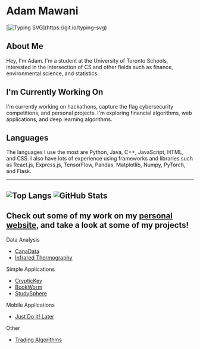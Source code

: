 # Adam Mawani
[![Typing SVG](https://readme-typing-svg.demolab.com?font=Fira+Code&duration=3750&pause=700&vCenter=true&repeat=false&random=false&width=465&lines=Hi%2C+I'm+Adam!;I'm+a+Full+Stack+Developer+and+Student.)](https://git.io/typing-svg)

## About Me
Hey, I'm Adam. I'm a student at the University of Toronto Schools, interested in the intersection of CS and other fields such as finance, environmental science, and statistics.

## I'm Currently Working On
I'm currently working on hackathons, capture the flag cybersecurity competitions, and personal projects. I'm exploring financial algorithms, web applications, and deep learning algorithms.

## Languages
The languages I use the most are Python, Java, C++, JavaScript, HTML, and CSS. I also have lots of experience using frameworks and libraries such as React.js, Express.js, TensorFlow, Pandas, Matplotlib, Numpy, PyTorch, and Flask.

---
![Top Langs](https://github-readme-stats.vercel.app/api/top-langs/?username=AdamMawani&layout=compact&theme=tokyonight)
![GitHub Stats](https://github-readme-stats.vercel.app/api?username=adammawani&show_icons=true&theme=tokyonight)
---
## Check out some of my work on my [personal website](https://adammawani.github.io), and take a look at some of my projects!
Data Analysis
- [CanaData](https://github.com/AdamMawani/CanaData)
- [Infrared Thermography](https://github.com/AdamMawani/InfraredThermographyAnalysis)

Simple Applications
- [CrypticKey](https://github.com/AdamMawani/CrypticKey)
- [BookWorm](https://github.com/AdamMawani/BookWorm)
- [StudySphere](https://github.com/AdamMawani/StudySphere)

Mobile Applications
- [Just Do It! Later](https://github.com/AdamMawani/JustDoItLater)

Other
- [Trading Algorithms](https://github.com/AdamMawani/InvestingAlgorithms)
